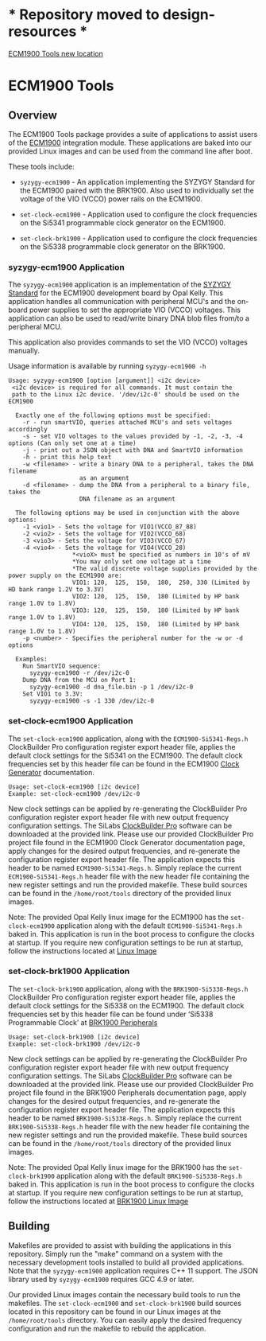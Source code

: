 # * Repository moved to design-resources *
[ECM1900 Tools new location](https://github.com/opalkelly-opensource/design-resources/tree/main/BoardTools/BRK1900/PetaLinux)

# ECM1900 Tools

## Overview

The ECM1900 Tools package provides a suite of applications to assist users
of the [ECM1900](https://opalkelly.com/products/ecm1900) integration module.
These applications are baked into our provided Linux images and can be used
from the command line after boot. 

These tools include:

- `syzygy-ecm1900` - An application implementing the SYZYGY Standard for
the ECM1900 paired with the BRK1900. Also used to individually set the voltage 
of the VIO (VCCO) power rails on the ECM1900.

- `set-clock-ecm1900` - Application used to configure the clock frequencies on the
Si5341 programmable clock generator on the ECM1900.

- `set-clock-brk1900` - Application used to configure the clock frequencies on the
Si5338 programmable clock generator on the BRK1900.

### syzygy-ecm1900 Application

The `syzygy-ecm1900` application is an implementation of the [SYZYGY Standard](https://syzygyfpga.io/)
for the ECM1900 development board by Opal Kelly. This application
handles all communication with peripheral MCU's and the on-board power
supplies to set the appropriate VIO (VCCO) voltages. This application can also be
used to read/write binary DNA blob files from/to a peripheral MCU. 

This application also provides commands to set the VIO (VCCO) voltages manually.

Usage information is available by running `syzygy-ecm1900 -h`
```
Usage: syzygy-ecm1900 [option [argument]] <i2c device>
 <i2c device> is required for all commands. It must contain the
 path to the Linux i2c device. '/dev/i2c-0' should be used on the ECM1900
 
  Exactly one of the following options must be specified:
    -r - run smartVIO, queries attached MCU's and sets voltages accordingly
    -s - set VIO voltages to the values provided by -1, -2, -3, -4 options (Can only set one at a time)
    -j - print out a JSON object with DNA and SmartVIO information
    -h - print this help text
    -w <filename> - write a binary DNA to a peripheral, takes the DNA filename
                    as an argument
    -d <filename> - dump the DNA from a peripheral to a binary file, takes the
                    DNA filename as an argument
                    
  The following options may be used in conjunction with the above options:
    -1 <vio1> - Sets the voltage for VIO1(VCCO_87_88)
    -2 <vio2> - Sets the voltage for VIO2(VCCO_68)
    -3 <vio3> - Sets the voltage for VIO3(VCCO_67)
    -4 <vio4> - Sets the voltage for VIO4(VCCO_28)
                  *<vioX> must be specified as numbers in 10's of mV
                  *You may only set one voltage at a time
                  *The valid discrete voltage supplies provided by the power supply on the ECM1900 are:
                  VIO1: 120,  125,  150,  180,  250, 330 (Limited by HD bank range 1.2V to 3.3V)
                  VIO2: 120,  125,  150,  180 (Limited by HP bank range 1.0V to 1.8V)
                  VIO3: 120,  125,  150,  180 (Limited by HP bank range 1.0V to 1.8V)
                  VIO4: 120,  125,  150,  180 (Limited by HP bank range 1.0V to 1.8V)
    -p <number> - Specifies the peripheral number for the -w or -d options
    
  Examples:
    Run SmartVIO sequence:
      syzygy-ecm1900 -r /dev/i2c-0
    Dump DNA from the MCU on Port 1:
      syzygy-ecm1900 -d dna_file.bin -p 1 /dev/i2c-0
    Set VIO1 to 3.3V:
      syzygy-ecm1900 -s -1 330 /dev/i2c-0
```

### set-clock-ecm1900 Application

The `set-clock-ecm1900` application, along with the `ECM1900-Si5341-Regs.h` ClockBuilder Pro 
configuration register export header file, applies the default clock settings for the Si5341
on the ECM1900. The default clock frequencies set by this header file can be found in the ECM1900
[Clock Generator](https://docs.opalkelly.com/ecm1900/clock-generator/)
documentation.
```
Usage: set-clock-ecm1900 [i2c device]
Example: set-clock-ecm1900 /dev/i2c-0
```
New clock settings can be applied by re-generating the ClockBuilder Pro configuration 
register export header file with new output frequency configuration settings. The SiLabs [ClockBuilder Pro](https://www.silabs.com/developers/clockbuilder-pro-software) 
software can be downloaded at the provided link. Please use our provided 
ClockBuilder Pro project file found in the ECM1900 Clock Generator documentation page, apply changes for the desired 
output frequencies, and re-generate the configuration register export header file. The 
application expects this header to be named `ECM1900-Si5341-Regs.h`.
Simply replace the current `ECM1900-Si5341-Regs.h` header file with
the new header file containing the new register settings and run the provided makefile.
These build sources can be found in the `/home/root/tools` directory of the provided linux images.

Note: The provided Opal Kelly linux image for the ECM1900 has the `set-clock-ecm1900` application 
along with the default `ECM1900-Si5341-Regs.h` baked in. This application is run in the boot 
process to configure the clocks at startup. If you require new configuration settings to be run 
at startup, follow the instructions located at [Linux Image](https://docs.opalkelly.com/ecm1900/linux-image/)

### set-clock-brk1900 Application

The `set-clock-brk1900` application, along with the `BRK1900-Si5338-Regs.h` ClockBuilder Pro 
configuration register export header file, applies the default clock settings for the Si5338 
on the ECM1900. The default clock frequencies set by this header file can be found under 
‘Si5338 Programmable Clock’ at [BRK1900 Peripherals](https://docs.opalkelly.com/ecm1900/brk1900-breakout-board/brk1900-peripherals/)
```
Usage: set-clock-brk1900 [i2c device]
Example: set-clock-brk1900 /dev/i2c-0
```
New clock settings can be applied by re-generating the ClockBuilder Pro configuration 
register export header file with new output frequency configuration settings. The SiLabs [ClockBuilder Pro](https://www.silabs.com/developers/clockbuilder-pro-software) 
software can be downloaded at the provided link. Please use our provided 
ClockBuilder Pro project file found in the BRK1900 Peripherals documentation page, apply changes for the desired 
output frequencies, and re-generate the configuration register export header file. The 
application expects this header to be named `BRK1900-Si5338-Regs.h`.
Simply replace the current `BRK1900-Si5338-Regs.h` header file with
the new header file containing the new register settings and run the provided makefile.
These build sources can be found in the `/home/root/tools` directory of the provided linux images.

Note: The provided Opal Kelly linux image for the BRK1900 has the `set-clock-brk1900` application 
along with the default `BRK1900-Si5338-Regs.h` baked in. This application is run in the boot 
process to configure the clocks at startup. If you require new configuration settings to be run 
at startup, follow the instructions located at [BRK1900 Linux Image](https://docs.opalkelly.com/ecm1900/brk1900-breakout-board/brk1900-linux-image/)

## Building

Makefiles are provided to assist with building the applications in this repository. Simply run the 
"make" command on a system with the necessary development tools installed to build all provided 
applications. Note that the `syzygy-ecm1900` application requires C++ 11 support. The JSON library 
used by `syzygy-ecm1900` requires GCC 4.9 or later.

Our provided Linux images contain the necessary build tools to run the makefiles. The `set-clock-ecm1900` 
and `set-clock-brk1900` build sources located in this repository can be found in our Linux images at 
the `/home/root/tools` directory. You can easily apply the desired frequency configuration and run the 
makefile to rebuild the application. 

